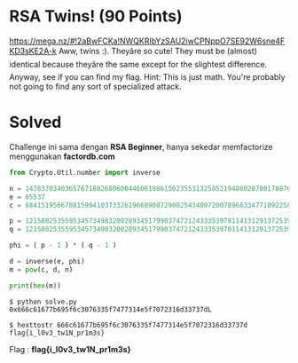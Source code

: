 # RSA Twins! (90 Points)
https://mega.nz/#!2aBwFCKa!NWQKRIbYzSAU2iwCPNppO7SE92W6sne4FKD3sKE2A-k Aww, twins :). Theyâre so cute! They must be (almost) identical because theyâre the same except for the slightest difference. Anyway, see if you can find my flag. Hint: This is just math. You're probably not going to find any sort of specialized attack.
# Solved
Challenge ini sama dengan <b>RSA Beginner</b>, hanya sekedar memfactorize menggunakan <b>factordb.com</b>
```python
from Crypto.Util.number import inverse

n = 14783703403657671882600600446061886156235531325852194800287001788765221084107631153330658325830443132164971084137462046607458019775851952933254941568056899
e = 65537
c = 684151956678815994103733261966890872908254340972007896833477109225858676207046453897176861126186570268646592844185948487733725335274498844684380516667587

p = 121588253559534573498320028934517990374721243335397811413129137253981502291629
q = 121588253559534573498320028934517990374721243335397811413129137253981502291631

phi = ( p - 1 ) * ( q - 1 )

d = inverse(e, phi)
m = pow(c, d, n)

print(hex(m))
```
```console
$ python solve.py
0x666c61677b695f6c3076335f7477314e5f7072316d33737dL
```
```console
$ hexttostr 666c61677b695f6c3076335f7477314e5f7072316d33737d
flag{i_l0v3_tw1N_pr1m3s}
```
Flag : <b>flag{i_l0v3_tw1N_pr1m3s}</b>